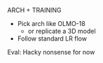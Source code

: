 ARCH + TRAINING

- Pick arch like OLMO-18
  - or replicate a 3D model
- Follow standard LR flow

Eval:
Hacky nonsense for now